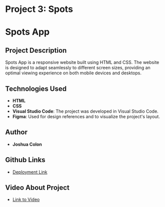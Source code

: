 # Project 3: Spots

# Spots App

## Project Description

Spots App is a responsive website built using HTML and CSS. The website is designed to adapt seamlessly to different screen sizes, providing an optimal viewing experience on both mobile devices and desktops.

## Technologies Used

- **HTML**
- **CSS**
- **Visual Studio Code**: The project was developed in Visual Studio Code.
- **Figma**: Used for design references and to visualize the project's layout.

## Author

- **Joshua Colon**

## Github Links

- [Deployment Link](https://joshoc2004.github.io/se_project_spots/)

## Video About Project

- [Link to Video](https://vimeo.com/997879675?share=copy)
